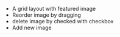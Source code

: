 - A grid layout with featured image
- Reorder image by dragging
- delete image by checked with checkbox
- Add new image 